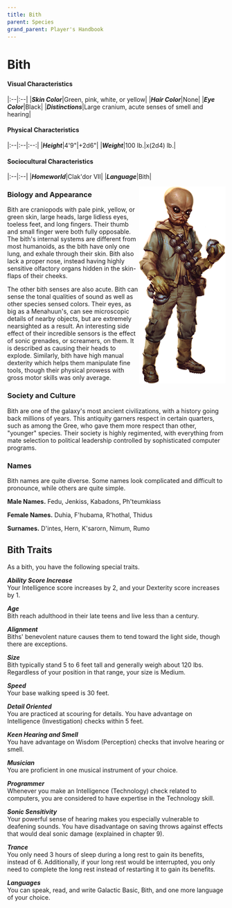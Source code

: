 ```yaml
---
title: Bith
parent: Species
grand_parent: Player's Handbook
---
```


# Bith

#### Visual Characteristics

|:--|:--|
|***Skin Color***|Green, pink, white, or yellow|
|***Hair Color***|None|
|***Eye Color***|Black|
|***Distinctions***|Large cranium, acute senses of smell and hearing|

#### Physical Characteristics

|:--|:--|:--:|
|***Height***|4'9"|+2d6"|
|***Weight***|100 lb.|x(2d4) lb.|

#### Sociocultural Characteristics

|:--|:--|
|***Homeworld***|Clak'dor VII|
|***Language***|Bith|

<img src='../../../zzImages/Species/Bith.png' style='float:right; float:top; width:200px;'>

### Biology and Appearance
Bith are craniopods with pale pink, yellow, or green skin, large heads, large lidless eyes, toeless feet, and long fingers. Their thumb and small finger were both fully opposable. The bith's internal systems are different from most humanoids, as the bith have only one lung, and exhale through their skin. Bith also lack a proper nose, instead having highly sensitive olfactory organs hidden in the skin-flaps of their cheeks.

The other bith senses are also acute. Bith can sense the tonal qualities of sound as well as other species sensed colors. Their eyes, as big as a Menahuun's, can see microscopic details of nearby objects, but are extremely nearsighted as a result. An interesting side effect of their incredible sensors is the effect of sonic grenades, or screamers, on them. It is described as causing their heads to explode. Similarly, bith have high manual dexterity which helps them manipulate fine tools, though their physical prowess with gross motor skills was only average.

### Society and Culture
Bith are one of the galaxy's most ancient civilizations, with a history going back millions of years. This antiquity garners respect in certain quarters, such as among the Gree, who gave them more respect than other, "younger" species. Their society is highly regimented, with everything from mate selection to political leadership controlled by sophisticated computer programs.

### Names
Bith names are quite diverse. Some names look complicated and difficult to pronounce, while others are quite simple. 

**Male Names.** Fedu, Jenkiss, Kabadons, Ph'teumkiass 

**Female Names.** Duhia, F'hubama, R'hothal, Thidus 

**Surnames.** D'intes, Hern, K'sarorn, Nimum, Rumo

## Bith Traits
As a bith, you have the following special traits.

***Ability Score Increase*** <br> Your Intelligence score increases by 2, and your Dexterity score increases by 1.

***Age*** <br> Bith reach adulthood in their late teens and live less than a century.

***Alignment*** <br> Biths' benevolent nature causes them to tend toward the light side, though there are exceptions.

***Size*** <br> Bith typically stand 5 to 6 feet tall and generally weigh about 120 lbs. Regardless of your position in that range, your size is Medium.

***Speed*** <br> Your base walking speed is 30 feet.

***Detail Oriented*** <br> You are practiced at scouring for details. You have advantage on Intelligence (Investigation) checks within 5 feet.

***Keen Hearing and Smell*** <br> You have advantage on Wisdom (Perception) checks that involve hearing or smell.

***Musician*** <br> You are proficient in one musical instrument of your choice.

***Programmer*** <br> Whenever you make an Intelligence (Technology) check related to computers, you are considered to have expertise in the Technology skill.

***Sonic Sensitivity*** <br> Your powerful sense of hearing makes you especially vulnerable to deafening sounds. You have disadvantage on saving throws against effects that would deal sonic damage (explained in chapter 9).

***Trance*** <br> You only need 3 hours of sleep during a long rest to gain its benefits, instead of 6. Additionally, if your long rest would be interrupted, you only need to complete the long rest instead of restarting it to gain its benefits.

***Languages*** <br> You can speak, read, and write Galactic Basic, Bith, and one more language of your choice.

<!--- <img src='https://www.gmbinder.com/images/0VxWnHw.png' style='position:absolute;top:58px;right:150px;width:192px;transform:scaleX(-1);z-index:1000' /> --->
